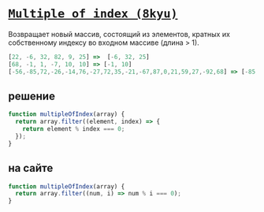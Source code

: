 # [`Multiple of index (8kyu)`](../index.md)

Возвращает новый массив, состоящий из элементов, кратных их собственному индексу во входном массиве (длина > 1).

```js
[22, -6, 32, 82, 9, 25] =>  [-6, 32, 25]
[68, -1, 1, -7, 10, 10] => [-1, 10]
[-56,-85,72,-26,-14,76,-27,72,35,-21,-67,87,0,21,59,27,-92,68] => [-85, 72, 0, 68]
```

## решение

```js
function multipleOfIndex(array) {
  return array.filter((element, index) => {
    return element % index === 0;
  });
}
```

## на сайте

```js
function multipleOfIndex(array) {
  return array.filter((num, i) => num % i === 0);
}
```
